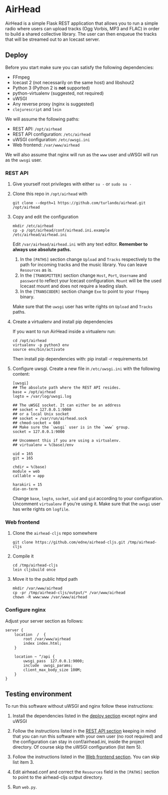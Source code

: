 # AirHead

AirHead is a simple Flask REST application that allows you to run a simple
radio where users can upload tracks (Ogg Vorbis, MP3 and FLAC) in order to
build a shared collective library. The user can then enqueue the tracks that
will be streamed out to an Icecast server.

## Deploy

Before you start make sure you can satisfy the following dependencies:

 * FFmpeg
 * Icecast 2 (not necessarily on the same host) and libshout2
 * Python 3 (Python 2 is **not** supported)
 * python-virtualenv (suggested, not required)
 * uWSGI
 * Any reverse proxy (nginx is suggested)
 * `clojurescript` and `lein`

We will assume the following paths:

 * REST API: `/opt/airhead`
 * REST API configuration: `/etc/airhead`
 * uWSGI configuration: `/etc/uwsgi.ini`
 * Web frontend: `/var/www/airhead`

We will also assume that nginx will run as the `www` user and uWSGI will run
as the `uwsgi` user.

### REST API

1. Give yourself root privileges with either `su -` or `sudo su -`

2. Clone this repo in `/opt/airhead` with

       git clone --depth=1 https://github.com/turlando/airhead.git /opt/airhead

3. Copy and edit the configuration

       mkdir /etc/airhead
       cp -p /opt/airhead/conf/airhead.ini.example /etc/airhead/airhead.ini

   Edit `/var/airhead/airhead.ini` with any text editor.
   **Remember to always use absolute paths.**

   1. In the `[PATHS]` section change `Upload` and `Tracks` respectively to
      the path for incoming tracks and the music library. You can leave
      `Resources` as is.
   2. In the `[TRANSMITTER]` section change `Host`, `Port`, `Username` and
      `password` to reflect your Icecast configuration. `Mount` will be the
      used Icecast mount and does not require a leading slash.
   3. In the `[TRANSCODER]` section change `Exe` to point to your `ffmpeg`
      binary.

   Make sure that the `uwsgi` user has write rights on `Upload` and `Tracks`
   paths.

4. Create a virtualenv and install pip dependencies

   If you want to run AirHead inside a virtualenv run:

       cd /opt/airhead
       virtualenv -p python3 env
       source env/bin/activate

   Then install pip dependencies with:
       pip install -r requirements.txt

5. Configure uwsgi. Create a new file in `/etc/uwsgi.ini` with the following
   content:

       [uwsgi]
       ## The absolute path where the REST API resides.
       base = /opt/airhead
       logto = /var/log/uwsgi.log
       
       ## The uWSGI socket. It can either be an address
       ## socket = 127.0.0.1:9000
       ## or a local Unix socket
       ## socket = /var/run/airhead.sock
       ## chmod-socket = 660
       ## Make sure the `uwsgi` user is in the `www` group.
       socket = 127.0.0.1:9000
       
       ## Uncomment this if you are using a virtualenv.
       ## virtualenv = %(base)/env
       
       uid = 165
       git = 165
       
       chdir = %(base)
       module = web
       callable = app
       
       harakiri = 15
       die-on-term

   Change `base`, `logto`, `socket`, `uid` and `gid` according to your
   configuration. Uncomment `virtualenv` if you're using it. Make sure that
   the `uwsgi` user has write rights on `logfile`.

### Web frontend

1. Clone the `airhead-cljs` repo somewhere

       git clone https://github.com/edne/airhead-cljs.git /tmp/airhead-cljs

2. Compile it

       cd /tmp/airhead-cljs
       lein cljsbuild once

3. Move it to the public httpd path

       mkdir /var/www/airhead
       cp -pr /tmp/airhead-cljs/output/* /var/www/airhead
       chown -R www:www /var/www/airhead

### Configure nginx

Adjust your server section as follows:

    server {
        location  /  {
            root /var/www/airhead
            index index.html;
        }
    
        location ~ ^/api {
            uwsgi_pass  127.0.0.1:9000;
            include  uwsgi_params;
            client_max_body_size 100M;
        }
    }

## Testing environment

To run this software without uWSGI and nginx follow these instructions:

1. Install the dependencies listed in the [deploy section](#deploy) except
   nginx and uWSGI

2. Follow the instructions listed in the [REST API section](#rest-api)
   keeping in mind that you can run this software with your own user (no root
   required) and the configuration can stay in conf/airhead.ini, inside the
   project directory. Of course skip the uWSGI configuration (list item 5).

3. Follow the instructions listed in the [Web frontend section](#web-frontend).
   You can skip list item 3.

4. Edit airhead.conf and correct the `Resources` field in the `[PATHS]` section
   to point to the airhead-cljs output directory.

4. Run `web.py`.
